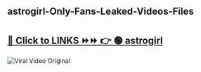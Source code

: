 
 ## astrogirl-Only-Fans-Leaked-Videos-Files

# <h2><a href="https://mediaupload.pro?astrogirl">🔗 Click to LINKS ⏩⏩ 👉 🟢 astrogirl </a></h2>

<a href="https://mediaupload.pro?astrogirl" rel="nofollow" data-target="animated-image.originalLink"><img src="https://i.ibb.co.com/xMMVF88/686577567.gif" alt="Viral Video Original" style="max-width: 100%; display: inline-block;" data-target="animated-image.originalImage"></a>